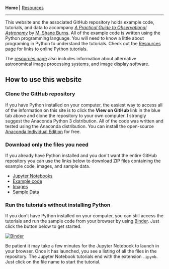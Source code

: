 **Home |** [Resources](resources.md)

------

This website and the associated GitHub repository holds example code, tutorials, and data to accompany [*A Practical Guide to Observational Astronomy*](https://www.routledge.com/A-Practical-Guide-to-Observational-Astronomy/Burns/p/book/9780367768638) by [M. Shane Burns](https://faculty1.coloradocollege.edu/~sburns/). All of the example code is written using the Python programming language. You will need to know a little about programing in Python to understand the tutorials. Check out the [Resources page](resources.md) for links to online Python tutorials. 

The [resources page](resources.md) also includes information about alternative astronomical image processing systems, and image display software. 

## How to use this website
### Clone the GitHub repository
If you have Python installed on your computer, the easiest way to access all of the information on this site is to click the  **View on GitHub** link in the blue tab above and clone the repository to your own computer. I strongly suggest the Anaconda Python 3 distribution. All of the code was written and tested using the Anaconda distribution. You can install the  open-source [Anaconda Individual Edition](https://www.anaconda.com/products/individual) for free.

### Download only the files you need
If you already have Python installed and you don't want the entire GitHub repository you can use the links below to download ZIP files containing the example code, images, and sample data.

- [Jupyter Notebooks](notebooks.zip)
- [Example code](code.zip)
- [Images](images.zip)
- [Sample Data](data.zip)

### Run the tutorials without installing Python
If you don't have Python installed on your computer, you can still access the  tutorials and run the sample code from your browser by using [Binder](https://mybinder.readthedocs.io/en/latest/). Just click the button below to get started.

[![Binder](https://mybinder.org/badge_logo.svg)](https://mybinder.org/v2/gh/mshaneburns/ObsAstro/HEAD)

Be patient it may take a few minutes for the Jupyter Notebook to launch in your browser. Once it has launched, you see a listing of all the files in the repository. The Jupyter Notebook tutorials end with the extension `.ipynb`. Just click on the file name to start the tutorial.

